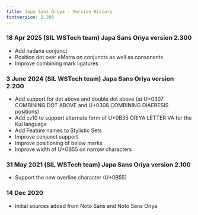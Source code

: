```yaml
---
title: Japa Sans Oriya - Version History
fontversion: 2.300
---
```


### 18 Apr 2025 (SIL WSTech team) Japa Sans Oriya version 2.300

- Add nadana conjunct
- Position dot over eMatra on conjuncts as well as consonants
- Improve combining mark ligatures

### 3 June 2024 (SIL WSTech team) Japa Sans Oriya version 2.200

- Add support for dot above and double dot above (at U+0307 COMBINING DOT ABOVE and U+0308 COMBINING DIAERESIS positions)
- Add cv10 to support alternate form of U+0B35 ORIYA LETTER VA for the Kui language
- Add Feature names to Stylistic Sets
- Improve conjunct support
- Improve positioning of below marks
- Improve width of U+0B55 on narrow characters

### 31 May 2021 (SIL WSTech team) Japa Sans Oriya version 2.100

- Support the new overline character (U+0B55)

### 14 Dec 2020

- Initial sources added from Noto Sans and Noto Sans Oriya

